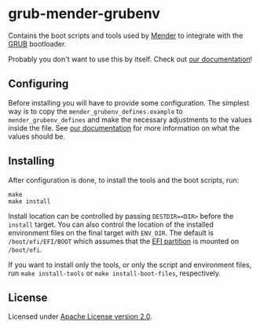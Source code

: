 grub-mender-grubenv
===================

Contains the boot scripts and tools used by
[Mender](https://github.com/mendersoftware/mender) to integrate with the
[GRUB](https://www.gnu.org/software/grub/) bootloader.

Probably you don't want to use this by itself. Check out [our
documentation](https://docs.mender.io/)!


Configuring
-----------

Before installing you will have to provide some configuration. The simplest way
is to copy the `mender_grubenv_defines.example` to `mender_grubenv_defines` and
make the necessary adjustments to the values inside the file. See [our
documentation](https://docs.mender.io/) for more information on what the values
should be.

Installing
----------

After configuration is done, to install the tools and the boot scripts, run:

```
make
make install
```

Install location can be controlled by passing `DESTDIR=<DIR>` before the
`install` target. You can also control the location of the installed environment
files on the final target with `ENV_DIR`. The default is `/boot/efi/EFI/BOOT`
which assumes that the [EFI
partition](https://en.wikipedia.org/wiki/Unified_Extensible_Firmware_Interface)
is mounted on `/boot/efi`.

If you want to install only the tools, or only the script and environment files,
run `make install-tools` or `make install-boot-files`, respectively.


License
-------

Licensed under [Apache License version 2.0](LICENSE).
